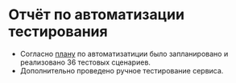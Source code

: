 # Отчёт по автоматизации тестирования
- Согласно [плану](https://github.com/komaroff74/Diplom/blob/main/Summary.md) по автоматизатиции было запланировано и реализовано 36 тестовых сценариев.
- Дополнительно проведено ручное тестирование сервиса.
